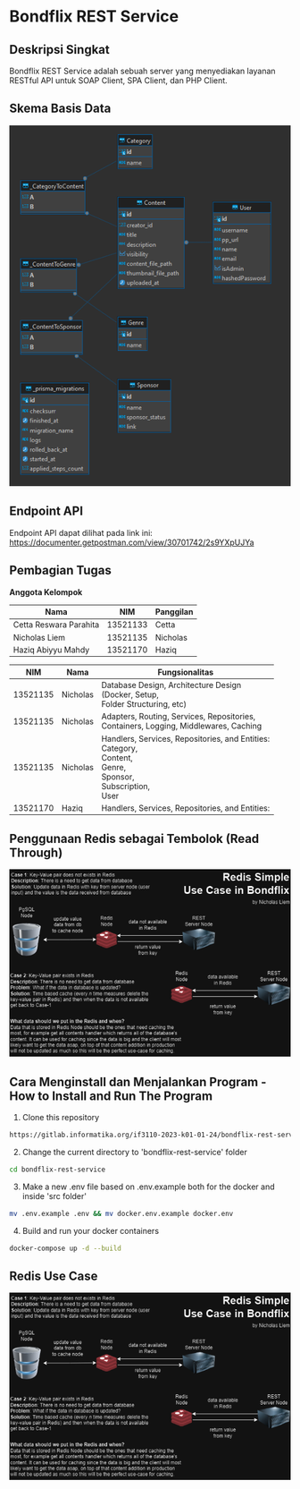 # Bondflix REST Service

## Deskripsi Singkat
Bondflix REST Service adalah sebuah server yang menyediakan layanan RESTful API untuk SOAP Client, SPA Client, dan PHP Client.

## Skema Basis Data
![Schema](/asset/SchemaRest.png)

## Endpoint API
Endpoint API dapat dilihat pada link ini: https://documenter.getpostman.com/view/30701742/2s9YXpUJYa

## Pembagian Tugas
**Anggota Kelompok**

| Nama                   | NIM      | Panggilan |
| ---------------------- | -------- | --------- |
| Cetta Reswara Parahita | 13521133 | Cetta     |
| Nicholas Liem          | 13521135 | Nicholas  |
| Haziq Abiyyu Mahdy     | 13521170 | Haziq     |

| NIM      | Nama     | Fungsionalitas                                                                                                                        |
|----------|----------|---------------------------------------------------------------------------------------------------------------------------------------|
| 13521135 | Nicholas | Database Design, Architecture Design <br/>(Docker, Setup, <br/>Folder Structuring, etc)                                               |
| 13521135 | Nicholas | Adapters, Routing, Services, Repositories, <br/>Containers, Logging, Middlewares, Caching                                             |
| 13521135 | Nicholas | Handlers, Services, Repositories, and Entities: <br/>Category, <br/>Content, <br/>Genre, <br/>Sponsor, <br/> Subscription, <br/> User |
| 13521170 | Haziq    | Handlers, Services, Repositories, and Entities:                                                                                       |


## Penggunaan Redis sebagai Tembolok (Read Through)
![Redis](/asset/Redis-Simple-UseCase.png)

## Cara Menginstall dan Menjalankan Program - How to Install and Run The Program

1. Clone this repository
```sh
https://gitlab.informatika.org/if3110-2023-k01-01-24/bondflix-rest-service.git
```

2. Change the current directory to 'bondflix-rest-service' folder
```sh
cd bondflix-rest-service
```

3. Make a new .env file based on .env.example both for the docker and inside 'src folder'
```sh
mv .env.example .env && mv docker.env.example docker.env
```

4. Build and run your docker containers
```sh
docker-compose up -d --build
```

## Redis Use Case
![Redis Use Case](asset/Redis-Simple-UseCase.png)  